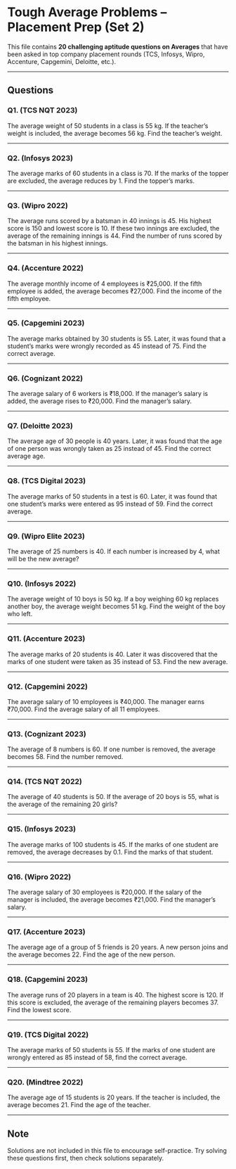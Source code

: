 
# Tough Average Problems – Placement Prep (Set 2)

This file contains **20 challenging aptitude questions on Averages** that have been asked in top company placement rounds (TCS, Infosys, Wipro, Accenture, Capgemini, Deloitte, etc.).

---

## Questions

### Q1. (TCS NQT 2023)
The average weight of 50 students in a class is 55 kg. If the teacher’s weight is included, the average becomes 56 kg. Find the teacher’s weight.

---

### Q2. (Infosys 2023)
The average marks of 60 students in a class is 70. If the marks of the topper are excluded, the average reduces by 1. Find the topper’s marks.

---

### Q3. (Wipro 2022)
The average runs scored by a batsman in 40 innings is 45. His highest score is 150 and lowest score is 10. If these two innings are excluded, the average of the remaining innings is 44. Find the number of runs scored by the batsman in his highest innings.

---

### Q4. (Accenture 2022)
The average monthly income of 4 employees is ₹25,000. If the fifth employee is added, the average becomes ₹27,000. Find the income of the fifth employee.

---

### Q5. (Capgemini 2023)
The average marks obtained by 30 students is 55. Later, it was found that a student’s marks were wrongly recorded as 45 instead of 75. Find the correct average.

---

### Q6. (Cognizant 2022)
The average salary of 6 workers is ₹18,000. If the manager’s salary is added, the average rises to ₹20,000. Find the manager’s salary.

---

### Q7. (Deloitte 2023)
The average age of 30 people is 40 years. Later, it was found that the age of one person was wrongly taken as 25 instead of 45. Find the correct average age.

---

### Q8. (TCS Digital 2023)
The average marks of 50 students in a test is 60. Later, it was found that one student’s marks were entered as 95 instead of 59. Find the correct average.

---

### Q9. (Wipro Elite 2023)
The average of 25 numbers is 40. If each number is increased by 4, what will be the new average?

---

### Q10. (Infosys 2022)
The average weight of 10 boys is 50 kg. If a boy weighing 60 kg replaces another boy, the average weight becomes 51 kg. Find the weight of the boy who left.

---

### Q11. (Accenture 2023)
The average marks of 20 students is 40. Later it was discovered that the marks of one student were taken as 35 instead of 53. Find the new average.

---

### Q12. (Capgemini 2022)
The average salary of 10 employees is ₹40,000. The manager earns ₹70,000. Find the average salary of all 11 employees.

---

### Q13. (Cognizant 2023)
The average of 8 numbers is 60. If one number is removed, the average becomes 58. Find the number removed.

---

### Q14. (TCS NQT 2022)
The average of 40 students is 50. If the average of 20 boys is 55, what is the average of the remaining 20 girls?

---

### Q15. (Infosys 2023)
The average marks of 100 students is 45. If the marks of one student are removed, the average decreases by 0.1. Find the marks of that student.

---

### Q16. (Wipro 2022)
The average salary of 30 employees is ₹20,000. If the salary of the manager is included, the average becomes ₹21,000. Find the manager’s salary.

---

### Q17. (Accenture 2023)
The average age of a group of 5 friends is 20 years. A new person joins and the average becomes 22. Find the age of the new person.

---

### Q18. (Capgemini 2023)
The average runs of 20 players in a team is 40. The highest score is 120. If this score is excluded, the average of the remaining players becomes 37. Find the lowest score.

---

### Q19. (TCS Digital 2022)
The average marks of 50 students is 55. If the marks of one student are wrongly entered as 85 instead of 58, find the correct average.

---

### Q20. (Mindtree 2022)
The average age of 15 students is 20 years. If the teacher is included, the average becomes 21. Find the age of the teacher.

---

## Note
Solutions are not included in this file to encourage self-practice. Try solving these questions first, then check solutions separately.
